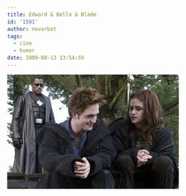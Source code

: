 ```yaml
---
title: Edward & Bella & Blade
id: '1581'
author: neverbot
tags:
  - cine
  - humor
date: 2009-08-13 13:54:59
---
```


[![](./edward-bella-blade/Anpw7nq4gqcq21sljPRDWFGyo1_400.jpg)](http://mini.greenshines.com/post/149565655/im-the-king-of-tumblr-ymiraelascoquedoy-via)
